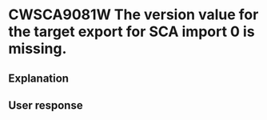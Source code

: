 # CWSCA9081W The version value for the target export for SCA import 0 is missing.

## Explanation

## User response